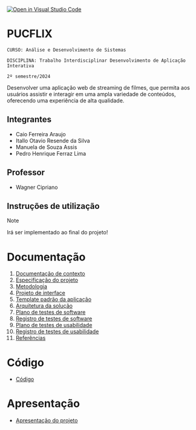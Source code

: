 [![Open in Visual Studio Code](https://classroom.github.com/assets/open-in-vscode-2e0aaae1b6195c2367325f4f02e2d04e9abb55f0b24a779b69b11b9e10269abc.svg)](https://classroom.github.com/online_ide?assignment_repo_id=15688872&assignment_repo_type=AssignmentRepo)
# PUCFLIX

`CURSO: Análise e Desenvolvimento de Sistemas`

`DISCIPLINA: Trabalho Interdisciplinar Desenvolvimento de Aplicação Interativa`

`2º semestre/2024`

Desenvolver uma aplicação web de streaming de filmes, que permita aos usuários assistir e interagir em uma ampla variedade de conteúdos, oferecendo uma experiência de alta qualidade.

## Integrantes

* Caio Ferreira Araujo
* Itallo Otavio Resende da Silva
* Manuela de Souza Assis
* Pedro Henrique Ferraz Lima

## Professor

* Wagner Cipriano

## Instruções de utilização

> [!NOTE]
> Irá ser implementado ao final do projeto!

# Documentação

<ol>
<li><a href="docs/01-Contexto.md"> Documentação de contexto</a></li>
<li><a href="docs/02-Especificacao.md"> Especificação do projeto</a></li>
<li><a href="docs/03-Metodologia.md"> Metodologia</a></li>
<li><a href="docs/04-Projeto-interface.md"> Projeto de interface</a></li>
<li><a href="docs/05-Template-padrao.md"> Template padrão da aplicação</a></li>
<li><a href="docs/06-Arquitetura-solucao.md"> Arquitetura da solução</a></li>
<li><a href="docs/07-Plano-testes-software.md"> Plano de testes de software</a></li>
<li><a href="docs/08-Registro-testes-software.md"> Registro de testes de software</a></li>
<li><a href="docs/09-Plano-testes-usabilidade.md"> Plano de testes de usabilidade</a></li>
<li><a href="docs/10-Registro-testes-usabilidade.md"> Registro de testes de usabilidade</a></li>
<li><a href="docs/11-Referencias.md"> Referências</a></li>
</ol>

# Código

* <a href="src/README.md">Código</a>

# Apresentação

* <a href="presentation/README.md">Apresentação do projeto</a>
